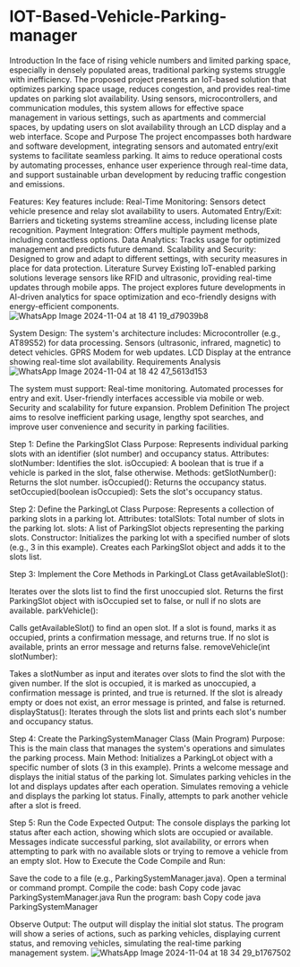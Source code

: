 # IOT-Based-Vehicle-Parking-manager
Introduction
In the face of rising vehicle numbers and limited parking space, especially in densely populated areas, traditional parking systems struggle with inefficiency. The proposed project presents an IoT-based solution that optimizes parking space usage, reduces congestion, and provides real-time updates on parking slot availability. Using sensors, microcontrollers, and communication modules, this system allows for effective space management in various settings, such as apartments and commercial spaces, by updating users on slot availability through an LCD display and a web interface.
Scope and Purpose
The project encompasses both hardware and software development, integrating sensors and automated entry/exit systems to facilitate seamless parking. It aims to reduce operational costs by automating processes, enhance user experience through real-time data, and support sustainable urban development by reducing traffic congestion and emissions.

Features:
Key features include:
Real-Time Monitoring: Sensors detect vehicle presence and relay slot availability to users.
Automated Entry/Exit: Barriers and ticketing systems streamline access, including license plate recognition.
Payment Integration: Offers multiple payment methods, including contactless options.
Data Analytics: Tracks usage for optimized management and predicts future demand.
Scalability and Security: Designed to grow and adapt to different settings, with security measures in place for data protection.
Literature Survey
Existing IoT-enabled parking solutions leverage sensors like RFID and ultrasonic, providing real-time updates through mobile apps. The project explores future developments in AI-driven analytics for space optimization and eco-friendly designs with energy-efficient components.
![WhatsApp Image 2024-11-04 at 18 41 19_d79039b8](https://github.com/user-attachments/assets/9eaf10cf-b4f7-4bf7-aff7-f4b10983e4e3)



System Design:
The system's architecture includes:
Microcontroller (e.g., AT89S52) for data processing.
Sensors (ultrasonic, infrared, magnetic) to detect vehicles.
GPRS Modem for web updates.
LCD Display at the entrance showing real-time slot availability.
Requirements Analysis
![WhatsApp Image 2024-11-04 at 18 42 47_5613d153](https://github.com/user-attachments/assets/0e310661-ce8f-41ad-983e-7de4617b5bfa)


The system must support:
Real-time monitoring.
Automated processes for entry and exit.
User-friendly interfaces accessible via mobile or web.
Security and scalability for future expansion.
Problem Definition
The project aims to resolve inefficient parking usage, lengthy spot searches, and improve user convenience and security in parking facilities.

Step 1: 
Define the ParkingSlot Class
Purpose: Represents individual parking slots with an identifier (slot number) and occupancy status.
Attributes:
slotNumber: Identifies the slot.
isOccupied: A boolean that is true if a vehicle is parked in the slot, false otherwise.
Methods:
getSlotNumber(): Returns the slot number.
isOccupied(): Returns the occupancy status.
setOccupied(boolean isOccupied): Sets the slot's occupancy status.

Step 2:
Define the ParkingLot Class
Purpose: Represents a collection of parking slots in a parking lot.
Attributes:
totalSlots: Total number of slots in the parking lot.
slots: A list of ParkingSlot objects representing the parking slots.
Constructor:
Initializes the parking lot with a specified number of slots (e.g., 3 in this example).
Creates each ParkingSlot object and adds it to the slots list.

Step 3:
Implement the Core Methods in ParkingLot Class
getAvailableSlot():

Iterates over the slots list to find the first unoccupied slot.
Returns the first ParkingSlot object with isOccupied set to false, or null if no slots are available.
parkVehicle():

Calls getAvailableSlot() to find an open slot.
If a slot is found, marks it as occupied, prints a confirmation message, and returns true.
If no slot is available, prints an error message and returns false.
removeVehicle(int slotNumber):

Takes a slotNumber as input and iterates over slots to find the slot with the given number.
If the slot is occupied, it is marked as unoccupied, a confirmation message is printed, and true is returned.
If the slot is already empty or does not exist, an error message is printed, and false is returned.
displayStatus():
Iterates through the slots list and prints each slot's number and occupancy status.

Step 4: 
Create the ParkingSystemManager Class (Main Program)
Purpose: This is the main class that manages the system's operations and simulates the parking process.
Main Method:
Initializes a ParkingLot object with a specific number of slots (3 in this example).
Prints a welcome message and displays the initial status of the parking lot.
Simulates parking vehicles in the lot and displays updates after each operation.
Simulates removing a vehicle and displays the parking lot status.
Finally, attempts to park another vehicle after a slot is freed.

Step 5:
Run the Code
Expected Output:
The console displays the parking lot status after each action, showing which slots are occupied or available.
Messages indicate successful parking, slot availability, or errors when attempting to park with no available slots or trying to remove a vehicle from an empty slot.
How to Execute the Code
Compile and Run:

Save the code to a file (e.g., ParkingSystemManager.java).
Open a terminal or command prompt.
Compile the code:
bash
Copy code
javac ParkingSystemManager.java
Run the program:
bash
Copy code
java ParkingSystemManager

Observe Output:
The output will display the initial slot status.
The program will show a series of actions, such as parking vehicles, displaying current status, and removing vehicles, simulating the real-time parking management system.
![WhatsApp Image 2024-11-04 at 18 34 29_b1767502](https://github.com/user-attachments/assets/496278ee-9b6d-44a2-bdae-63ff95df6b75)


